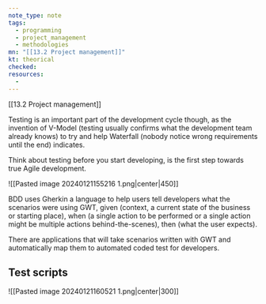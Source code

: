 ```yaml
---
note_type: note
tags:
  - programming
  - project_management
  - methodologies
mn: "[[13.2 Project management]]"
kt: theorical
checked: 
resources:
  -
---
```

[[13.2 Project management]]

Testing is an important part of the development cycle though, as the invention of V-Model (testing usually confirms what the development team already knows) to try and help Waterfall (nobody notice wrong requirements until the end) indicates. 

Think about testing before you start developing, is the first step towards true Agile development.

![[Pasted image 20240121155216 1.png|center|450]]

BDD uses Gherkin a language to help users tell developers what the scenarios were using GWT, given (context, a current state of the business or starting place), when (a single action to be performed or a single action might be multiple actions behind-the-scenes), then (what the user expects). 

There are applications that will take scenarios written with GWT and automatically map them to automated coded test for developers.

## Test scripts
![[Pasted image 20240121160521 1.png|center|300]]